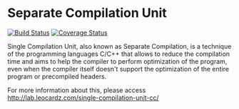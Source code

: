 Separate Compilation Unit
=================================

[![Build Status](https://travis-ci.org/LeonardoCardoso/Separate-Compilation-Unit.svg)](https://travis-ci.org/LeonardoCardoso/Separate-Compilation-Unit) [![Coverage Status](https://coveralls.io/repos/LeonardoCardoso/Separate-Compilation-Unit/badge.svg)](https://coveralls.io/r/LeonardoCardoso/Separate-Compilation-Unit)


Single Compilation Unit, also known as Separate Compilation, is a technique of the programming languages C/C++ that allows to reduce the compilation time and aims to help the compiler to perform optimization of the program, even when the compiler itself doesn't support the optimization of the entire program or precompiled headers.

For more information about this, please access http://lab.leocardz.com/single-compilation-unit-cc/


